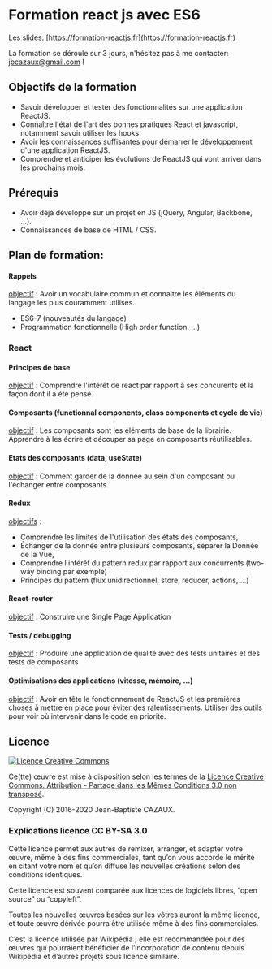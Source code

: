 # Formation react js avec ES6 

Les slides: [https://formation-reactjs.fr](https://formation-reactjs.fr)

La formation se déroule sur 3 jours, n'hésitez pas à me contacter: jbcazaux@gmail.com !

## Objectifs de la formation

- Savoir développer et tester des fonctionnalités sur une application ReactJS.
- Connaître l'état de l'art des bonnes pratiques React et javascript, notamment savoir utiliser les hooks.
- Avoir les connaissances suffisantes pour démarrer le développement d'une application ReactJS.
- Comprendre et anticiper les évolutions de ReactJS qui vont arriver dans les prochains mois.

## Prérequis 

- Avoir déjà développé sur un projet en JS (jQuery, Angular, Backbone, ...).
- Connaissances de base de HTML / CSS.

## Plan de formation:

#### Rappels 

<ins>objectif</ins> : Avoir un vocabulaire commun et connaitre les éléments du langage les plus couramment utilisés. 
-  ES6-7 (nouveautés du langage)
-  Programmation fonctionnelle (High order function, ...)

### React
    
#### Principes de base 

<ins>objectif</ins> : Comprendre l'intérêt de react par rapport à ses concurents et la façon dont il a été pensé. 

#### Composants (functionnal components, class components et cycle de vie) 

<ins>objectif</ins> : Les composants sont les éléments de base de la librairie. Apprendre à les écrire et découper sa page en composants réutilisables. 

#### Etats des composants (data, useState)  

<ins>objectif</ins> : Comment garder de la donnée au sein d'un composant ou l'échanger entre composants.

#### Redux   

<ins>objectifs</ins> : 
- Comprendre les limites de l'utilisation des états des composants, 
- Échanger de la donnée entre plusieurs composants, séparer la Donnée de la Vue, 
- Comprendre l intérêt du pattern redux par rapport aux concurrents (two-way binding par exemple)
- Principes du pattern (flux unidirectionnel, store, reducer, actions, ...)

#### React-router 
  
<ins>objectif</ins> : Construire une Single Page Application
  
#### Tests / debugging 

<ins>objectif</ins> : Produire une application de qualité avec des tests unitaires et des tests de composants 

#### Optimisations des applications (vitesse, mémoire, ...)

<ins>objectif</ins> : Avoir en tête le fonctionnement de ReactJS et les premières choses à mettre en place pour éviter des ralentissements. Utiliser des outils pour voir où intervenir dans le code en priorité.

## Licence

[![Licence Creative Commons](http://i.creativecommons.org/l/by-sa/3.0/88x31.png)](http://creativecommons.org/licenses/by-sa/3.0/deed.fr)

Ce(tte) œuvre est mise à disposition selon les termes de la [Licence Creative Commons. Attribution - Partage dans les Mêmes Conditions 3.0 non transposé](http://creativecommons.org/licenses/by-sa/3.0/deed.fr).

Copyright (C) 2016-2020 Jean-Baptiste CAZAUX.

### Explications licence CC BY-SA 3.0

Cette licence permet aux autres de remixer, arranger, et adapter votre œuvre, même à des fins commerciales, tant qu’on vous accorde le mérite en citant votre nom et qu’on diffuse les nouvelles créations selon des conditions identiques.

Cette licence est souvent comparée aux licences de logiciels libres, “open source” ou “copyleft”.

Toutes les nouvelles œuvres basées sur les vôtres auront la même licence, et toute œuvre dérivée pourra être utilisée même à des fins commerciales.

C’est la licence utilisée par Wikipédia ; elle est recommandée pour des œuvres qui pourraient bénéficier de l’incorporation de contenu depuis Wikipédia et d’autres projets sous licence similaire.
